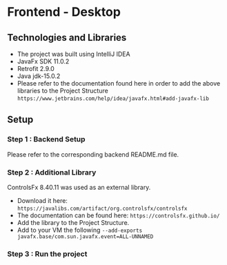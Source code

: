 # Frontend - Desktop

## Technologies and Libraries
* The project was built using IntelliJ IDEA 
* JavaFx SDK 11.0.2 
* Retrofit 2.9.0
* Java jdk-15.0.2
* Please refer to the documentation found here in order to add the above libraries to the Project Structure `https://www.jetbrains.com/help/idea/javafx.html#add-javafx-lib`

## Setup

### Step 1 : Backend Setup
Please refer to the corresponding backend README.md file.

### Step 2 : Additional Library
ControlsFx 8.40.11 was used as an external library. 
* Download it here: `https://javalibs.com/artifact/org.controlsfx/controlsfx`
* The documentation can be found here: `https://controlsfx.github.io/` 
* Add the library to the Project Structure.
* Add to your VM the following  `--add-exports javafx.base/com.sun.javafx.event=ALL-UNNAMED`

### Step 3 : Run the project
